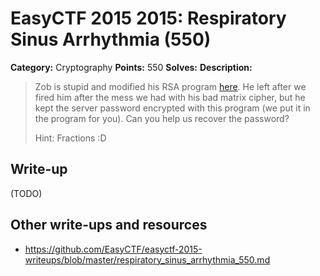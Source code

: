 # EasyCTF 2015 2015: Respiratory Sinus Arrhythmia (550)

**Category:** Cryptography
**Points:** 550
**Solves:** 
**Description:**

> Zob is stupid and modified his RSA program [here](https://github.com/EasyCTF/easyctf-2015-writeups/files/rsa3.java). He left after we fired him after the mess we had with his bad matrix cipher, but he kept the server password encrypted with this program (we put it in the program for you). Can you help us recover the password?
> 
> 
> Hint: Fractions :D


## Write-up

(TODO)

## Other write-ups and resources

* <https://github.com/EasyCTF/easyctf-2015-writeups/blob/master/respiratory_sinus_arrhythmia_550.md>
